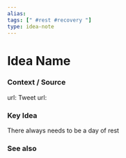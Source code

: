```yaml
---
alias: 
tags: [" #rest #recovery "]
type: idea-note
---
```

# Idea Name

### Context / Source
url: 
Tweet url: 

### Key Idea

There always needs to be a day of rest

### See also
